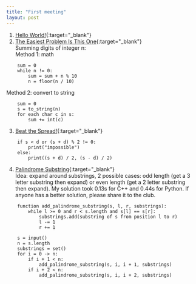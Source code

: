 ```yaml
---
title: "First meeting"
layout: post
---
```

1. [Hello World!](https://open.kattis.com/problems/hello){:target="_blank"}
2. [The Easiest Problem Is This One](https://open.kattis.com/problems/easiest){:target="_blank"}\
Summing digits of integer n:\
Method 1: math
```
    sum = 0
    while n != 0:
        sum = sum + n % 10
        n = floor(n / 10)
```
Method 2: convert to string
```
    sum = 0
    s = to_string(n)
    for each char c in s:
        sum += int(c)
```
3. [Beat the Spread!](https://open.kattis.com/problems/beatspread){:target="_blank"}
```
    if s < d or (s + d) % 2 != 0:
        print("impossible")
    else:
        print((s + d) / 2, (s - d) / 2)
```
4. [Palindrome Substring](https://open.kattis.com/problems/palindromesubstring){:target="_blank"}\
Idea: expand around substrings, 2 possible cases: odd length (get a 3 letter substring then expand) or even length (get a 2 letter substring then expand). My solution took 0.13s for C++ and 0.44s for Python. If anyone has a better solution, please share it to the club.
```
    function add_palindrome_substring(s, l, r, substrings):
        while l >= 0 and r < s.length and s[l] == s[r]:
            substrings.add(substring of s from position l to r)
            l -= 1
            r += 1

    s = input()
    n = s.length
    substrings = set()
    for i = 0 -> n:
        if i + 1 < n:
            add_palindrome_substring(s, i, i + 1, substrings)
        if i + 2 < n:
            add_palindrome_substring(s, i, i + 2, substrings)
```